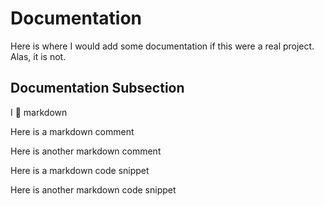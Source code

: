 # Documentation

Here is where I would add some documentation if this were a real project. Alas, it is not.

## Documentation Subsection

I :purple_heart: markdown

Here is a markdown comment

Here is another markdown comment

Here is a markdown code snippet

Here is another markdown code snippet
